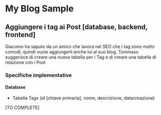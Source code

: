 # My Blog Sample  

## Aggiungere i tag ai Post [database, backend, frontend]
Giacomo ha saputo da un amico che lavora nel SEO che i tag sono molto comodi, quindi vuole aggiungerli anche lui al suo blog.
Tommaso suggerisce di creare una nuova tabella per i Tag e di creare una tabella di relazione con i Post

### Specifiche implementative   
#### Database
- Tabella Tags (id [chiave primaria], nome, descrizione, datacreazione)

[TO COMPLETE]